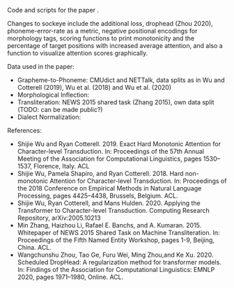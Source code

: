 Code and scripts for the paper <insert url>. 
  
Changes to sockeye include the additional loss, drophead (Zhou 2020), phoneme-error-rate as a metric, negative positional encodings for morphology tags, scoring functions to print monotonicity and the percentage of target positions with increased average attention, and also a function to visualize attention scores graphically.

Data used in the paper:
  - Grapheme-to-Phoneme: CMUdict and NETTalk, data splits as in Wu and Cotterell (2019), Wu et al. (2018) and Wu et al. (2020)
  - Morphological Inflection: 
  - Transliteration: NEWS 2015 shared task (Zhang 2015), own data split (TODO: can be made public?)
  - Dialect Normalization: 



References:

- Shijie Wu and Ryan Cotterell. 2019. Exact Hard Monotonic Attention for Character-level Transduction. In: Proceedings of the 57th Annual Meeting of the Association for Computational Linguistics, pages 1530–1537, Florence, Italy. ACL
- Shijie Wu, Pamela Shapiro, and Ryan Cotterell. 2018. Hard non-monotonic Attention for Character-level Transduction. In: Proceedings of the 2018 Conference on Empirical Methods in Natural Language Processing, pages 4425–4438, Brussels, Belgium. ACL.
- Shijie Wu, Ryan Cotterell, and Mans Hulden. 2020. Applying the Transformer to Character-level Transduction. Computing Research Repository, arXiv:2005.10213
- Min Zhang, Haizhou Li, Rafael E. Banchs, and A. Kumaran. 2015.  Whitepaper of NEWS 2015 Shared Task on Machine Transliteration. In: Proceedings of the Fifth Named Entity Workshop, pages 1-9, Beijing, China. ACL.
- Wangchunshu  Zhou, Tao Ge, Furu Wei, Ming Zhou,and Ke Xu. 2020. Scheduled  DropHead: A regularization method for transformer models. In: Findings of the Association for Computational Linguistics: EMNLP 2020, pages 1971–1980, Online. ACL.


